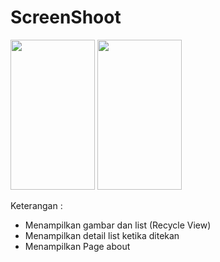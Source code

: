 # ScreenShoot 
<img src="https://user-images.githubusercontent.com/67437292/86272185-5cb6f880-bbf8-11ea-878e-e69e426c8330.png" width="135" height="240">
<img src="https://user-images.githubusercontent.com/67437292/86272180-5aed3500-bbf8-11ea-91a3-ec64c1900de9.png" width="135" height="240">

Keterangan : 
<ul>
<li>Menampilkan gambar dan list (Recycle View) </li>
<li>Menampilkan detail list ketika ditekan </li>
<li>Menampilkan Page about</li>
 </ul>


